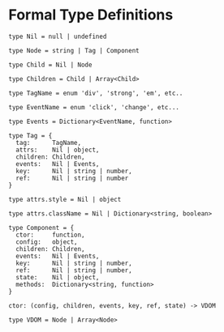 # Formal Type Definitions

    type Nil = null | undefined

    type Node = string | Tag | Component

    type Child = Nil | Node

    type Children = Child | Array<Child>

    type TagName = enum 'div', 'strong', 'em', etc..

    type EventName = enum 'click', 'change', etc...

    type Events = Dictionary<EventName, function>

    type Tag = {
      tag:      TagName,
      attrs:    Nil | object,
      children: Children,
      events:   Nil | Events,
      key:      Nil | string | number,
      ref:      Nil | string | number
    }

    type attrs.style = Nil | object

    type attrs.className = Nil | Dictionary<string, boolean>

    type Component = {
      ctor:     function,
      config:   object,
      children: Children,
      events:   Nil | Events,
      key:      Nil | string | number,
      ref:      Nil | string | number,
      state:    Nil | object,
      methods:  Dictionary<string, function>
    }

    ctor: (config, children, events, key, ref, state) -> VDOM

    type VDOM = Node | Array<Node>

